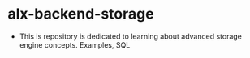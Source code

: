 # alx-backend-storage
- This is repository is dedicated to learning about advanced storage engine concepts. Examples, SQL
